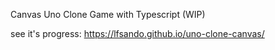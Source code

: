 Canvas Uno Clone Game with Typescript (WIP)

see it's progress: https://lfsando.github.io/uno-clone-canvas/